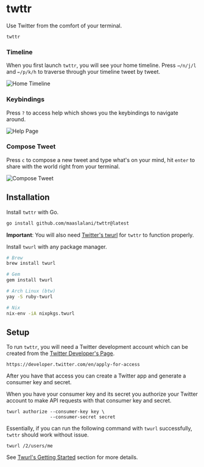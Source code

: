 # twttr

Use Twitter from the comfort of your terminal.

```
twttr
```
### Timeline

When you first launch `twttr`, you will see your home timeline. Press `→/n/j/l` and `←/p/k/h` to traverse through your timeline tweet by tweet.

![Home Timeline](https://user-images.githubusercontent.com/42545625/175827521-898f777a-2f3d-4ad7-90a2-5f51c0cc4320.png)

### Keybindings

Press `?` to access help which shows you the keybindings to navigate around.

![Help Page](https://user-images.githubusercontent.com/42545625/175827520-8e6adf19-5e5d-41d3-9f37-8a3308ba434e.png)

### Compose Tweet

Press `c` to compose a new tweet and type what's on your mind, hit `enter` to share with the world right from your terminal.

![Compose Tweet](https://user-images.githubusercontent.com/42545625/175827518-6e82b5e2-faa7-4392-9d9e-023adfab4824.png)
## Installation

Install `twttr` with Go.

```bash
go install github.com/maaslalani/twttr@latest
```

**Important**: You will also need [Twitter's twurl](https://github.com/twitter/twurl) for `twttr` to function properly.

Install `twurl` with any package manager.

```bash
# Brew
brew install twurl

# Gem
gem install twurl

# Arch Linux (btw)
yay -S ruby-twurl

# Nix
nix-env -iA nixpkgs.twurl
```
## Setup

To run `twttr`, you will need a Twitter development account which can be created from the [Twitter Developer's Page](https://developer.twitter.com/en/apply-for-access).
```
https://developer.twitter.com/en/apply-for-access
```

After you have that access you can create a Twitter app and generate a consumer key and secret.

When you have your consumer key and its secret you authorize your Twitter account to make API requests with that consumer key and secret.

```
twurl authorize --consumer-key key \
                --consumer-secret secret
```

Essentially, if you can run the following command with `twurl` successfully, `twttr` should work without issue.
```
twurl /2/users/me
```

See [Twurl's Getting Started](https://github.com/twitter/twurl#getting-started) section for more details.


